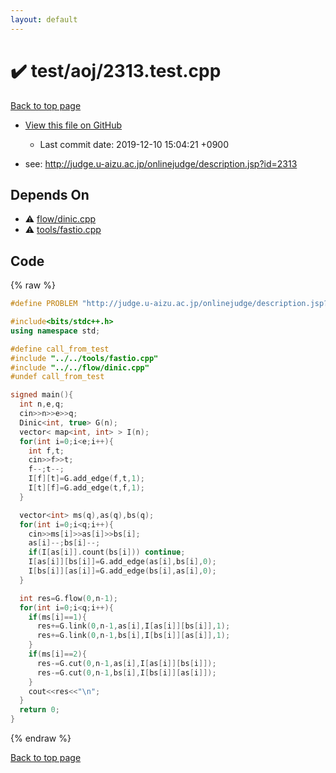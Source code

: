 ```yaml
---
layout: default
---
```


<!-- mathjax config similar to math.stackexchange -->
<script type="text/javascript" async
  src="https://cdnjs.cloudflare.com/ajax/libs/mathjax/2.7.5/MathJax.js?config=TeX-MML-AM_CHTML">
</script>
<script type="text/x-mathjax-config">
  MathJax.Hub.Config({
    TeX: { equationNumbers: { autoNumber: "AMS" }},
    tex2jax: {
      inlineMath: [ ['$','$'] ],
      processEscapes: true
    },
    "HTML-CSS": { matchFontHeight: false },
    displayAlign: "left",
    displayIndent: "2em"
  });
</script>

<script type="text/javascript" src="https://cdnjs.cloudflare.com/ajax/libs/jquery/3.4.1/jquery.min.js"></script>
<script src="https://cdn.jsdelivr.net/npm/jquery-balloon-js@1.1.2/jquery.balloon.min.js" integrity="sha256-ZEYs9VrgAeNuPvs15E39OsyOJaIkXEEt10fzxJ20+2I=" crossorigin="anonymous"></script>
<script type="text/javascript" src="../../../assets/js/copy-button.js"></script>
<link rel="stylesheet" href="../../../assets/css/copy-button.css" />


# :heavy_check_mark: test/aoj/2313.test.cpp
<a href="../../../index.html">Back to top page</a>

* <a href="{{ site.github.repository_url }}/blob/master/test/aoj/2313.test.cpp">View this file on GitHub</a>
    - Last commit date: 2019-12-10 15:04:21 +0900


* see: <a href="http://judge.u-aizu.ac.jp/onlinejudge/description.jsp?id=2313">http://judge.u-aizu.ac.jp/onlinejudge/description.jsp?id=2313</a>


## Depends On
* :warning: <a href="../../../library/flow/dinic.cpp.html">flow/dinic.cpp</a>
* :warning: <a href="../../../library/tools/fastio.cpp.html">tools/fastio.cpp</a>


## Code
{% raw %}
```cpp
#define PROBLEM "http://judge.u-aizu.ac.jp/onlinejudge/description.jsp?id=2313"

#include<bits/stdc++.h>
using namespace std;

#define call_from_test
#include "../../tools/fastio.cpp"
#include "../../flow/dinic.cpp"
#undef call_from_test

signed main(){
  int n,e,q;
  cin>>n>>e>>q;
  Dinic<int, true> G(n);
  vector< map<int, int> > I(n);
  for(int i=0;i<e;i++){
    int f,t;
    cin>>f>>t;
    f--;t--;
    I[f][t]=G.add_edge(f,t,1);
    I[t][f]=G.add_edge(t,f,1);
  }

  vector<int> ms(q),as(q),bs(q);
  for(int i=0;i<q;i++){
    cin>>ms[i]>>as[i]>>bs[i];
    as[i]--;bs[i]--;
    if(I[as[i]].count(bs[i])) continue;
    I[as[i]][bs[i]]=G.add_edge(as[i],bs[i],0);
    I[bs[i]][as[i]]=G.add_edge(bs[i],as[i],0);
  }

  int res=G.flow(0,n-1);
  for(int i=0;i<q;i++){
    if(ms[i]==1){
      res+=G.link(0,n-1,as[i],I[as[i]][bs[i]],1);
      res+=G.link(0,n-1,bs[i],I[bs[i]][as[i]],1);
    }
    if(ms[i]==2){
      res-=G.cut(0,n-1,as[i],I[as[i]][bs[i]]);
      res-=G.cut(0,n-1,bs[i],I[bs[i]][as[i]]);
    }
    cout<<res<<"\n";
  }
  return 0;
}

```
{% endraw %}

<a href="../../../index.html">Back to top page</a>

